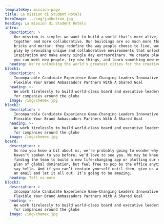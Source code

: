 ```yaml
---
templateKey: mission-page
title: La mission di Student Hotels
heroImage: ../img/jumbotron.jpg
heading: La mission di Student Hotels
intro:
  description: >
    Our mission is simple: we want to build a world that's more alive, more
    together and more collaborative. Our buildings are so much more than just
    bricks and mortar: they redefine the way people choose to live, work and
    play by providing unique and collaborative environments that unlock
    inspiration and make every single day extraordinary. We create places where
    you can meet new people, try new things, and learn something new every day.
  heading: We're unlocking the world's greatest cities for the creative and ambitious
block1:
  description: >
    Incomparable Candidate Experience Game-Changing Leaders Innovative and
    Flexible Your Brand Ambassadors Partners With A Shared Goal
  heading: >-
    We work tirelessly to build world-class board and executive leadership teams
    for companies around the globe
  image: /img/chemex.jpg
block2:
  description: >
    Incomparable Candidate Experience Game-Changing Leaders Innovative and
    Flexible Your Brand Ambassadors Partners With A Shared Goal
  heading: >-
    We work tirelessly to build world-class board and executive leadership teams
    for companies around the globe
  image: /img/chemex.jpg
board:
  description: >
    So now you know a bit about us, we’re probably going to wonder why we
    haven’t spoken to you before; we’d love to see you. We may be knee-deep in
    finding the team to build a new life-changing app or plotting our clients’
    plan of global domination, but feel free to pop by the office anytime and
    say hello. And if you can’t contain yourself until then, give us a call, or
    an email and let it all out. It’s going to be amazing.
  heading: Tell us more
block3:
  description: >
    Incomparable Candidate Experience Game-Changing Leaders Innovative and
    Flexible Your Brand Ambassadors Partners With A Shared Goal
  heading: >-
    We work tirelessly to build world-class board and executive leadership teams
    for companies around the globe
  image: /img/chemex.jpg
---
```


